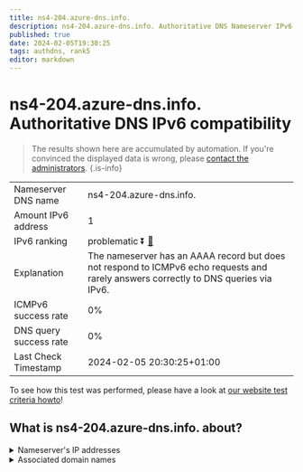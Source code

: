 ```yaml
---
title: ns4-204.azure-dns.info.
description: ns4-204.azure-dns.info. Authoritative DNS Nameserver IPv6 compatibility
published: true
date: 2024-02-05T19:30:25
tags: authdns, rank5
editor: markdown
---
```


# ns4-204.azure-dns.info. Authoritative DNS IPv6 compatibility

> The results shown here are accumulated by automation. If you're convinced the displayed data is wrong, please [contact the administrators](/howto/chat). 
{.is-info}




|   |   |
| - | - |
| Nameserver DNS name | ns4-204.azure-dns.info.
| Amount IPv6 address | 1
| IPv6 ranking | problematic :arrow_double_down: [🔗](/howto/ranking) |
| Explanation | The nameserver has an AAAA record but does not respond to ICMPv6 echo requests and rarely answers correctly to DNS queries via IPv6. |
| ICMPv6 success rate | 0%|
| DNS query success rate | 0% |
| Last Check Timestamp | 2024-02-05 20:30:25+01:00 |

To see how this test was performed, please have a look at [our website test criteria howto](/howto/testcriteria/authdns)!


## What is ns4-204.azure-dns.info. about?




<details>
<summary>Nameserver's IP addresses</summary>

2620:1ec:bda:700::cc

</details>



<details>
<summary>Associated domain names</summary>

www.msn.com

</details>
